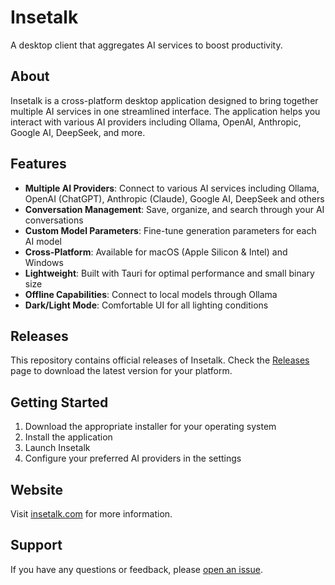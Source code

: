 # Insetalk

A desktop client that aggregates AI services to boost productivity.

## About

Insetalk is a cross-platform desktop application designed to bring together multiple AI services in one streamlined interface. The application helps you interact with various AI providers including Ollama, OpenAI, Anthropic, Google AI, DeepSeek, and more.

## Features

- **Multiple AI Providers**: Connect to various AI services including Ollama, OpenAI (ChatGPT), Anthropic (Claude), Google AI, DeepSeek and others
- **Conversation Management**: Save, organize, and search through your AI conversations
- **Custom Model Parameters**: Fine-tune generation parameters for each AI model
- **Cross-Platform**: Available for macOS (Apple Silicon & Intel) and Windows
- **Lightweight**: Built with Tauri for optimal performance and small binary size
- **Offline Capabilities**: Connect to local models through Ollama
- **Dark/Light Mode**: Comfortable UI for all lighting conditions

## Releases

This repository contains official releases of Insetalk. Check the [Releases](https://github.com/haiyon/insetalk-releases/releases) page to download the latest version for your platform.

## Getting Started

1. Download the appropriate installer for your operating system
2. Install the application
3. Launch Insetalk
4. Configure your preferred AI providers in the settings

## Website

Visit [insetalk.com](https://insetalk.com) for more information.

## Support

If you have any questions or feedback, please [open an issue](https://github.com/haiyon/insetalk/issues).
